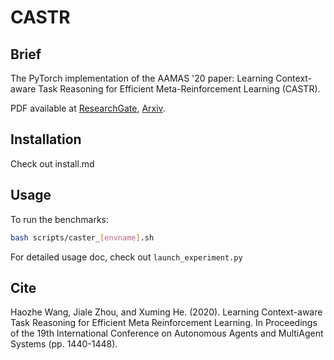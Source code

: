 # CASTR
## Brief 
The PyTorch implementation of the AAMAS '20 paper: Learning Context-aware Task Reasoning for Efficient Meta-Reinforcement Learning (CASTR).

PDF available at [ResearchGate](https://www.researchgate.net/publication/360312734_Learning_Context-aware_Task_Reasoning_for_Efficient_Meta-reinforcement_Learning), [Arxiv](https://arxiv.org/abs/2003.01373).

## Installation
Check out install.md

## Usage
To run the benchmarks:
```bash
bash scripts/caster_[envname].sh
```

For detailed usage doc, check out `launch_experiment.py`

## Cite
Haozhe Wang, Jiale Zhou, and Xuming He. 
(2020). Learning Context-aware Task Reasoning for Efficient Meta Reinforcement Learning. 
In Proceedings of the 19th International Conference on Autonomous Agents and MultiAgent Systems (pp. 1440-1448).